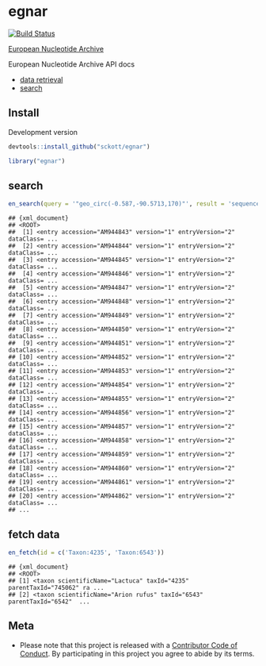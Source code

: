 egnar
=====

[![Build Status](https://travis-ci.org/sckott/egnar.svg?branch=master)](https://travis-ci.org/sckott/egnar)

[European Nucleotide Archive](http://www.ebi.ac.uk/ena)

European Nucleotide Archive API docs

* [data retrieval](http://www.ebi.ac.uk/ena/browse/data-retrieval-rest)
* [search](http://www.ebi.ac.uk/ena/browse/search-rest)

## Install

Development version


```r
devtools::install_github("sckott/egnar")
```


```r
library("egnar")
```

## search


```r
en_search(query = '"geo_circ(-0.587,-90.5713,170)"', result = 'sequence_release')
```

```
## {xml_document}
## <ROOT>
##  [1] <entry accession="AM944843" version="1" entryVersion="2" dataClass= ...
##  [2] <entry accession="AM944844" version="1" entryVersion="2" dataClass= ...
##  [3] <entry accession="AM944845" version="1" entryVersion="2" dataClass= ...
##  [4] <entry accession="AM944846" version="1" entryVersion="2" dataClass= ...
##  [5] <entry accession="AM944847" version="1" entryVersion="2" dataClass= ...
##  [6] <entry accession="AM944848" version="1" entryVersion="2" dataClass= ...
##  [7] <entry accession="AM944849" version="1" entryVersion="2" dataClass= ...
##  [8] <entry accession="AM944850" version="1" entryVersion="2" dataClass= ...
##  [9] <entry accession="AM944851" version="1" entryVersion="2" dataClass= ...
## [10] <entry accession="AM944852" version="1" entryVersion="2" dataClass= ...
## [11] <entry accession="AM944853" version="1" entryVersion="2" dataClass= ...
## [12] <entry accession="AM944854" version="1" entryVersion="2" dataClass= ...
## [13] <entry accession="AM944855" version="1" entryVersion="2" dataClass= ...
## [14] <entry accession="AM944856" version="1" entryVersion="2" dataClass= ...
## [15] <entry accession="AM944857" version="1" entryVersion="2" dataClass= ...
## [16] <entry accession="AM944858" version="1" entryVersion="2" dataClass= ...
## [17] <entry accession="AM944859" version="1" entryVersion="2" dataClass= ...
## [18] <entry accession="AM944860" version="1" entryVersion="2" dataClass= ...
## [19] <entry accession="AM944861" version="1" entryVersion="2" dataClass= ...
## [20] <entry accession="AM944862" version="1" entryVersion="2" dataClass= ...
## ...
```

## fetch data


```r
en_fetch(id = c('Taxon:4235', 'Taxon:6543'))
```

```
## {xml_document}
## <ROOT>
## [1] <taxon scientificName="Lactuca" taxId="4235" parentTaxId="745062" ra ...
## [2] <taxon scientificName="Arion rufus" taxId="6543" parentTaxId="6542"  ...
```

## Meta

* Please note that this project is released with a [Contributor Code of Conduct](CONDUCT.md). By participating in this project you agree to abide by its terms.
